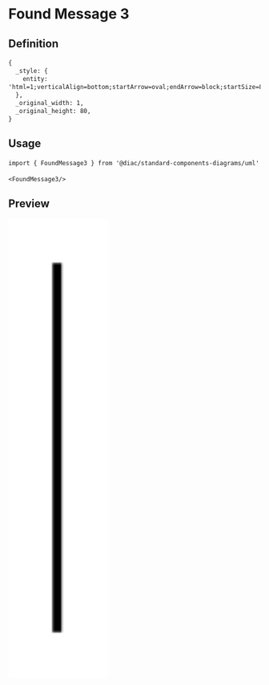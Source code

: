 # Found Message 3

## Definition

```
{
  _style: { 
    entity: 'html=1;verticalAlign=bottom;startArrow=oval;endArrow=block;startSize=8;curved=0;rounded=0;entryX=0;entryY=0;entryDx=0;entryDy=5;',
  },
  _original_width: 1,
  _original_height: 80,
}
```

## Usage

```
import { FoundMessage3 } from '@diac/standard-components-diagrams/uml'

<FoundMessage3/>
```

## Preview

<img src="./found-message-3.png" width="200"/>
